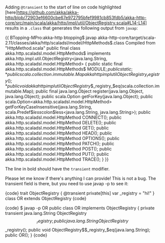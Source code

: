 Adding `@transient` to the start of line on code highlighted [here|https://github.com/akka/akka-http/blob/72903ef6600cbe67e972795bfef9981cb853fdb5/akka-http-core/src/main/scala/akka/http/impl/util/ObjectRegistry.scala#L14-L14] results in a `.class` that generates the following output from `javap`:

{{
BTopping-MPro:akka-http btopping$ javap akka-http-core/target/scala-2.11/classes/akka/http/scaladsl/model/HttpMethods$.class
Compiled from "HttpMethod.scala"
public final class akka.http.scaladsl.model.HttpMethods$ implements akka.http.impl.util.ObjectRegistry<java.lang.String, akka.http.scaladsl.model.HttpMethod> {
  public static final akka.http.scaladsl.model.HttpMethods$ MODULE$;
  public static {};
  *public scala.collection.immutable.Map akka$http$impl$util$ObjectRegistry$$_registry();*
  public void akka$http$impl$util$ObjectRegistry$$_registry_$eq(scala.collection.immutable.Map);
  public final java.lang.Object register(java.lang.Object, java.lang.Object);
  public scala.Option getForKey(java.lang.Object);
  public scala.Option<akka.http.scaladsl.model.HttpMethod> getForKeyCaseInsensitive(java.lang.String, scala.Predef$$less$colon$less<java.lang.String, java.lang.String>);
  public akka.http.scaladsl.model.HttpMethod CONNECT();
  public akka.http.scaladsl.model.HttpMethod DELETE();
  public akka.http.scaladsl.model.HttpMethod GET();
  public akka.http.scaladsl.model.HttpMethod HEAD();
  public akka.http.scaladsl.model.HttpMethod OPTIONS();
  public akka.http.scaladsl.model.HttpMethod PATCH();
  public akka.http.scaladsl.model.HttpMethod POST();
  public akka.http.scaladsl.model.HttpMethod PUT();
  public akka.http.scaladsl.model.HttpMethod TRACE();
}
}}

The line in bold should have the `transient` modifier.

Please let me know if there's anything I can provide!
This is not a bug. The transient field is there, but you need to use javap -p to see it:

{code}
trait ObjectRegistry { @transient private[this] var _registry = "hi!" } 
class OR extends ObjectRegistry
{code}

{code}
$  javap -p OR
public class OR implements ObjectRegistry {
  private transient java.lang.String ObjectRegistry$$_registry;
  public java.lang.String ObjectRegistry$$_registry();
  public void ObjectRegistry$$_registry_$eq(java.lang.String);
  public OR();
}
{code}

